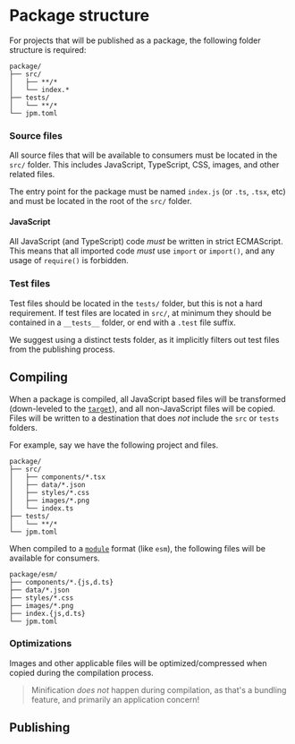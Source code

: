 # Package structure

For projects that will be published as a package, the following folder structure is required:

```
package/
├── src/
│   ├── **/*
│   └── index.*
├── tests/
│   └── **/*
└── jpm.toml
```

### Source files

All source files that will be available to consumers must be located in the `src/` folder. This includes JavaScript, TypeScript, CSS, images, and other related files.

The entry point for the package must be named `index.js` (or `.ts`, `.tsx`, etc) and must be located in the root of the `src/` folder.

#### JavaScript

All JavaScript (and TypeScript) code _must_ be written in strict ECMAScript. This means that all imported code _must_ use `import` or `import()`, and any usage of `require()` is forbidden.

### Test files

Test files should be located in the `tests/` folder, but this is not a hard requirement. If test files are located in `src/`, at minimum they should be contained in a `__tests__` folder, or end with a `.test` file suffix.

We suggest using a distinct tests folder, as it implicitly filters out test files from the publishing process.

## Compiling

When a package is compiled, all JavaScript based files will be transformed (down-leveled to the [`target`](./project-manifest#target)), and all non-JavaScript files will be copied. Files will be written to a destination that does _not_ include the `src` or `tests` folders.

For example, say we have the following project and files.

```
package/
├── src/
│   ├── components/*.tsx
│   ├── data/*.json
│   ├── styles/*.css
│   ├── images/*.png
│   └── index.ts
├── tests/
│   └── **/*
└── jpm.toml
```

When compiled to a [`module`](./project-manifest#module) format (like `esm`), the following files will be available for consumers.

```
package/esm/
├── components/*.{js,d.ts}
├── data/*.json
├── styles/*.css
├── images/*.png
├── index.{js,d.ts}
└── jpm.toml
```

### Optimizations

Images and other applicable files will be optimized/compressed when copied during the compilation process.

> Minification _does not_ happen during compilation, as that's a bundling feature, and primarily an application concern!

## Publishing
